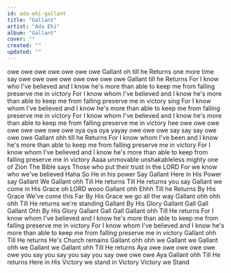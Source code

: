 ```yaml
---
id: ada-ehi-gallant
title: "Gallant"
artist: "Ada Ehi"
album: "Gallant"
cover: ""
created: ""
updated: ""
---
```


owe owe owe owe owe owe owe Gallant oh till he Returns  one more time say owe owe owe owe owe owe owe owe Gallant till he Returns For I know who I've believed and  I know he's more than able to keep me from falling preserve me in victory For I know whom I've believed and I know he's more than able to keep me from falling preserve me in victory sing For I know whom I've believed and I know he's more than able to keep me from falling preserve me in victory For I know whom I've believed and I know he's more than able to keep me from falling preserve me in victory hee owe owe owe owe owe owe owe owe oya oya oya yayay owe owe owe say say say owe owe owe Gallant ohh till he Returns For I know whom I've been and I know he's more than able to keep me from falling preserve me in victory For I know whom I've believed and I know he's more than able to keep from falling preserve me in victory Aaaa unmovable unshakableless mighty one of Zion The Bible says Those who put their trust in the LORD For we know who we've believed Haha  So He in his power Say Gallant Here in His Power say Gallant We Gallant ohh Till He returns Till He returns you say Gallant we come in His Grace oh LORD wooo Gallant ohh Ehhh Till he Returns By His Grace We've come this Far By His Grace we go all the way Gallant ohh ohh ohh Till He returns we're standing Gallant By His Glory Gallant Gall Gall Gallant Ohh By His Glory Gallant Gall Gall Gallant ohh Till He returns For I know whom I've believed and I know he's more than able to keep me from falling preserve me in victory For I know whom I've believed and I know he's more than able to keep me from falling preserve me in victory Gallant ohh Till He returns He's Church remains Gallant ohh ohh we Gallant we Gallant ohh we Gallant we Gallant ohh Till He returns Aya owe owe owe owe owe owe you say you say you say you say owe owe owe Aya Gallant ohh Till He returns Here in His Victory we stand in Victory Victory we Stand